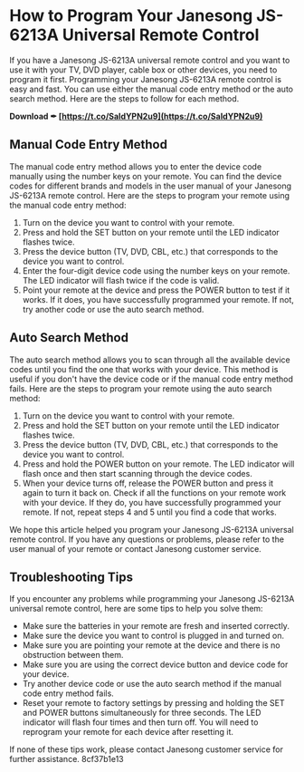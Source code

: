 # How to Program Your Janesong JS-6213A Universal Remote Control
 
If you have a Janesong JS-6213A universal remote control and you want to use it with your TV, DVD player, cable box or other devices, you need to program it first. Programming your Janesong JS-6213A remote control is easy and fast. You can use either the manual code entry method or the auto search method. Here are the steps to follow for each method.
 
**Download ✒ [https://t.co/SaIdYPN2u9](https://t.co/SaIdYPN2u9)**


 
## Manual Code Entry Method
 
The manual code entry method allows you to enter the device code manually using the number keys on your remote. You can find the device codes for different brands and models in the user manual of your Janesong JS-6213A remote control. Here are the steps to program your remote using the manual code entry method:
 
1. Turn on the device you want to control with your remote.
2. Press and hold the SET button on your remote until the LED indicator flashes twice.
3. Press the device button (TV, DVD, CBL, etc.) that corresponds to the device you want to control.
4. Enter the four-digit device code using the number keys on your remote. The LED indicator will flash twice if the code is valid.
5. Point your remote at the device and press the POWER button to test if it works. If it does, you have successfully programmed your remote. If not, try another code or use the auto search method.

## Auto Search Method
 
The auto search method allows you to scan through all the available device codes until you find the one that works with your device. This method is useful if you don't have the device code or if the manual code entry method fails. Here are the steps to program your remote using the auto search method:

1. Turn on the device you want to control with your remote.
2. Press and hold the SET button on your remote until the LED indicator flashes twice.
3. Press the device button (TV, DVD, CBL, etc.) that corresponds to the device you want to control.
4. Press and hold the POWER button on your remote. The LED indicator will flash once and then start scanning through the device codes.
5. When your device turns off, release the POWER button and press it again to turn it back on. Check if all the functions on your remote work with your device. If they do, you have successfully programmed your remote. If not, repeat steps 4 and 5 until you find a code that works.

We hope this article helped you program your Janesong JS-6213A universal remote control. If you have any questions or problems, please refer to the user manual of your remote or contact Janesong customer service.
  
## Troubleshooting Tips
 
If you encounter any problems while programming your Janesong JS-6213A universal remote control, here are some tips to help you solve them:

- Make sure the batteries in your remote are fresh and inserted correctly.
- Make sure the device you want to control is plugged in and turned on.
- Make sure you are pointing your remote at the device and there is no obstruction between them.
- Make sure you are using the correct device button and device code for your device.
- Try another device code or use the auto search method if the manual code entry method fails.
- Reset your remote to factory settings by pressing and holding the SET and POWER buttons simultaneously for three seconds. The LED indicator will flash four times and then turn off. You will need to reprogram your remote for each device after resetting it.

If none of these tips work, please contact Janesong customer service for further assistance.
 8cf37b1e13
 
